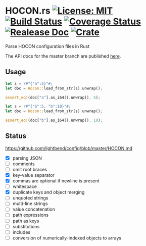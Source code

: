 # HOCON.rs [![License: MIT](https://img.shields.io/badge/License-MIT-yellow.svg)](https://opensource.org/licenses/MIT) [![Build Status](https://travis-ci.org/mockersf/hocon.rs.svg?branch=master)](https://travis-ci.org/mockersf/hocon.rs) [![Coverage Status](https://coveralls.io/repos/github/mockersf/hocon.rs/badge.svg?branch=master)](https://coveralls.io/github/mockersf/hocon.rs?branch=master) [![Realease Doc](https://docs.rs/hocon/badge.svg)](https://docs.rs/hocon) [![Crate](https://img.shields.io/crates/v/hocon.svg)](https://crates.io/crates/hocon)

Parse HOCON configuration files in Rust

The API docs for the master branch are published [here](https://mockersf.github.io/hocon.rs/).

## Usage

```rust
let s = r#"{"a":5}"#;
let doc = Hocon::load_from_str(s).unwrap();

assert_eq!(doc["a"].as_i64().unwrap(), 5);
```

```rust
let s = r#"{"b":5, "b":10}"#;
let doc = Hocon::load_from_str(s).unwrap();

assert_eq!(doc["b"].as_i64().unwrap(), 10);
```

## Status

https://github.com/lightbend/config/blob/master/HOCON.md

- [x] parsing JSON
- [ ] comments
- [ ] omit root braces
- [x] key-value separator
- [x] commas are optional if newline is present
- [ ] whitespace
- [x] duplicate keys and object merging
- [ ] unquoted strings
- [ ] multi-line strings
- [ ] value concatenation
- [ ] path expressions
- [ ] path as keys
- [ ] substitutions
- [ ] includes
- [ ] conversion of numerically-indexed objects to arrays
